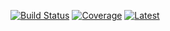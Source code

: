 [![Build Status](https://travis-ci.org/AEModernMCPort/LANES.svg?branch=master)](https://travis-ci.org/AEModernMCPort/LANES) [![Coverage](https://coveralls.io/repos/github/AEModernMCPort/LANES/badge.svg)](https://coveralls.io/github/AEModernMCPort/LANES) [![Latest](http://github-release-version.herokuapp.com/github/AEModernMCPort/LANES/release.svg?style=flat)](https://github.com/AEModernMCPort/LANES/releases/latest)
